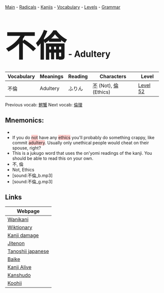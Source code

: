 <style> bigfont {font-size: 100px}</style>
[Main](../README.md) -
[Radicals](../radicals.md) -
[Kanjis](../kanjis.md) -
[Vocabulary](../vocabulary.md) -
[Levels](../levels.md) -
[Grammar](../grammar.md)
# <bigfont> 不倫</bigfont> - Adultery 

| Vocabulary | Meanings | Reading | Characters | Level |
| --- | --- | --- | --- | --- |
| 不倫 | Adultery | ふりん |  [不](../kanjis/不.md) (Not), [倫](../kanjis/倫.md) (Ethics) | [Level 52](../levels/wk_level52.md) |

Previous vocab: [鰐蟹](鰐蟹.md) Next vocab: [倫理](倫理.md) 

## Mnemonics:

* 
* If you do <span style="background-color:#ffcccb"> not</span> have any <span style="background-color:#ffcccb"> ethics</span> you'll probably do something crappy, like commit <span style="background-color:#ffcccb"> adultery</span>. Usually only unethical people would cheat on their spouse, right?
* This is a jukugo word that uses the on'yomi readings of the kanji. You should be able to read this on your own.
* 不, 倫
* Not, Ethics
* [sound:不倫_b.mp3]
* [sound:不倫_g.mp3]


## Links 

| Webpage |
| --- |
| [Wanikani          ](https://www.wanikani.com/kanji/不倫) |
| [Wiktionary        ](https://en.wiktionary.org/wiki/不倫) |
| [Kanji damage      ](http://www.kanjidamage.com/kanji/search?utf8=✓&q=不倫) |
| [Jitenon           ](https://jitenon.com/kanji/不倫) |
| [Tanoshii japanese ](https://www.tanoshiijapanese.com/dictionary/kanji.cfm?k=不倫) |
| [Baike             ](https://baike.baidu.com/item/不倫) |
| [Kanji Alive       ](https://app.kanjialive.com/不倫) |
| [Kanshudo          ](https://www.kanshudo.com/searchmn?q=不倫) |
| [Koohii            ](https://kanji.koohii.com/study/kanji/不倫) |

